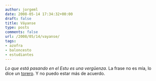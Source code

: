 ```yaml
---
author: jorgeml
date: 2008-05-14 17:34:32+00:00
draft: false
title: Váyanse
type: posts
comments: false
url: /2008/05/14/vayanse/
tags:
- azofra
- baloncesto
- estudiantes
---
```


_Lo que está pasando en el Estu es una vergüenza_. La frase no es mía, lo dice un [torero](http://www.marca.com/edicion/marca/baloncesto/acb/es/desarrollo/1123400.html). Y no puedo estar más de acuerdo.
